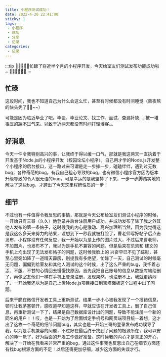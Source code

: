 ```yaml
---
title: 小程序测试成功！
date: 2022-4-20 22:41:00
sticky: 1
tags:
 - 小程序
 - 成功
 - 分享
 - 记录
categories: 
 - 记录
---
```


:::tip
:tada::strawberry::tada::tangerine::tada:忙碌了将近半个月的小程序开发，今天给室友们测试发布功能成功啦~ :tada::lollipop::strawberry::tada::candy::tada:
:::

<!-- more -->

## 忙碌

这段时间，我也不知道自己为什么会这么忙，甚至有时候都没有时间睡觉（熬夜熬的快头秃了:strawberry::strawberry:~~）

可能是因为临近毕业了吧，毕设、毕业论文、找工作、面试、查漏补缺.....被一堆事压的踹不过气来。以致于近两天都没有时间打理博客。。

## 好消息

今天一件令我特别高兴的事，让我终于得以缓一口气，那就是我这两天一直执着于开发基于Node.js的小程序开发（校园论坛小程序），自己用才学的Node.js开发整个小程序的后台接口，这一路过来可谓是走一步摔一步，磕磕绊绊，遇到过无数bug，各种奇葩的bug，有我自己粗心导致的bug，也有微信小程序官方因为版本升级导致的令人很无语的bug，可是幸运的是我坚持了下来，一步一步脚踏实地的解决了这些bug，才跨出了今天这里程碑性质的一步！

## 细节

不过也有一件值得令我反思的事情，那就是今天公布给室友们测试小程序的时候，一开始只有三哥（久久）他登录并后台注册用户成功，并成功发布了除了我之外其他人发布的第一条帖子，这时候我的内心是激动、高兴加理所当然，因为我觉得这是我这么多天来努力的结果，没想到下一秒我就被打脸了，曹老师写好帖子后点击发布，小程序没有任何反应，我一开始以为是上传的图片过大，不过后来曹老师，不加图片，也发布不了，我以为是手机不兼容的问题，但是后来在凯凯和 建文的手机上均出现了无法发布帖子的问题，这时候我脸上的 兴奋早已不见了踪影，甚至心里宛如降了一道晴天霹雳，别提我有多绝望，忙碌了一天，自己测试的时候毫无问题，偏偏到给室友和其他人测试的这个时候，出了这么严重的bug，我怀着忐忑、不服、不甘的心情回去慢慢找原因，首先我把自己账号的信息从数据库端给删了，再像室友他们一样在手机上登录注册，发现果然，也注册不上，我就更纳闷了，一开始我还以为是自己上传Node.js项目接口到宝塔面板这个过程中出了问题。

后来干脆在微信开发者工具上重新测试，结果一步小心被我发现了一个报错信息，顿时让我茅塞顿开，感叹道早知道这样，早就应该在开发者工具上，删了自己信息，再重新测试一下了，结果是自己数据库设计出的问题，导致不能注册一个新的同名的用户！！哎，也是一开始为了后面绑定手机号和网页端项目统一着想，这才出了这枚一个奇葩的细节问题bug，其实也是一开始三哥的登录发布成功误导了我，以为是手机兼容的问题，不过好在最后终于找到了问题的根源所在，我可以安心的睡一觉了，好为后面的开发工作做好准备。这时候我的内心才是真正的开心，解决了一开始在我看来非常严重的bug，通过这件事我也反思出自己在细节方面还有找bug根源方面的不足！以后还得更加仔细，减少这方面的失误才行。